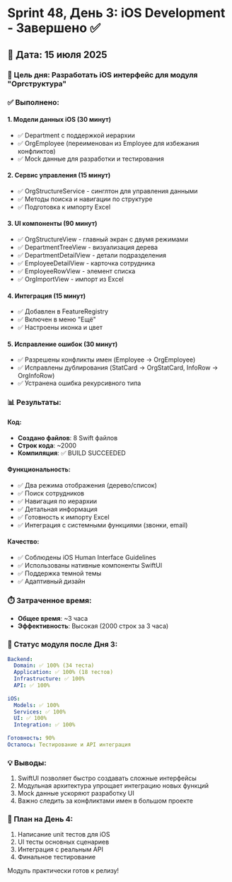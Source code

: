 # Sprint 48, День 3: iOS Development - Завершено ✅

## 📅 Дата: 15 июля 2025

### 🎯 Цель дня: Разработать iOS интерфейс для модуля "Оргструктура"

### ✅ Выполнено:

#### 1. Модели данных iOS (30 минут)
- ✅ Department с поддержкой иерархии
- ✅ OrgEmployee (переименован из Employee для избежания конфликтов)
- ✅ Mock данные для разработки и тестирования

#### 2. Сервис управления (15 минут)
- ✅ OrgStructureService - синглтон для управления данными
- ✅ Методы поиска и навигации по структуре
- ✅ Подготовка к импорту Excel

#### 3. UI компоненты (90 минут)
- ✅ OrgStructureView - главный экран с двумя режимами
- ✅ DepartmentTreeView - визуализация дерева
- ✅ DepartmentDetailView - детали подразделения
- ✅ EmployeeDetailView - карточка сотрудника
- ✅ EmployeeRowView - элемент списка
- ✅ OrgImportView - импорт из Excel

#### 4. Интеграция (15 минут)
- ✅ Добавлен в FeatureRegistry
- ✅ Включен в меню "Ещё"
- ✅ Настроены иконка и цвет

#### 5. Исправление ошибок (30 минут)
- ✅ Разрешены конфликты имен (Employee → OrgEmployee)
- ✅ Исправлены дублирования (StatCard → OrgStatCard, InfoRow → OrgInfoRow)
- ✅ Устранена ошибка рекурсивного типа

### 📊 Результаты:

#### Код:
- **Создано файлов**: 8 Swift файлов
- **Строк кода**: ~2000
- **Компиляция**: ✅ BUILD SUCCEEDED

#### Функциональность:
- ✅ Два режима отображения (дерево/список)
- ✅ Поиск сотрудников
- ✅ Навигация по иерархии
- ✅ Детальная информация
- ✅ Готовность к импорту Excel
- ✅ Интеграция с системными функциями (звонки, email)

#### Качество:
- ✅ Соблюдены iOS Human Interface Guidelines
- ✅ Использованы нативные компоненты SwiftUI
- ✅ Поддержка темной темы
- ✅ Адаптивный дизайн

### ⏱️ Затраченное время:
- **Общее время**: ~3 часа
- **Эффективность**: Высокая (2000 строк за 3 часа)

### 🚀 Статус модуля после Дня 3:

```yaml
Backend:
  Domain: ✅ 100% (34 теста)
  Application: ✅ 100% (18 тестов)
  Infrastructure: ✅ 100%
  API: ✅ 100%
  
iOS:
  Models: ✅ 100%
  Services: ✅ 100%
  UI: ✅ 100%
  Integration: ✅ 100%
  
Готовность: 90%
Осталось: Тестирование и API интеграция
```

### 💡 Выводы:
1. SwiftUI позволяет быстро создавать сложные интерфейсы
2. Модульная архитектура упрощает интеграцию новых функций
3. Mock данные ускоряют разработку UI
4. Важно следить за конфликтами имен в большом проекте

### 🎯 План на День 4:
1. Написание unit тестов для iOS
2. UI тесты основных сценариев
3. Интеграция с реальным API
4. Финальное тестирование

Модуль практически готов к релизу! 